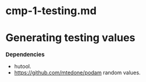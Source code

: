 # cmp-1-testing.md

# Generating testing values

<span style='font-size: 15px;'>**Dependencies**</span>  

- hutool.
- <https://github.com/mtedone/podam> random values.
